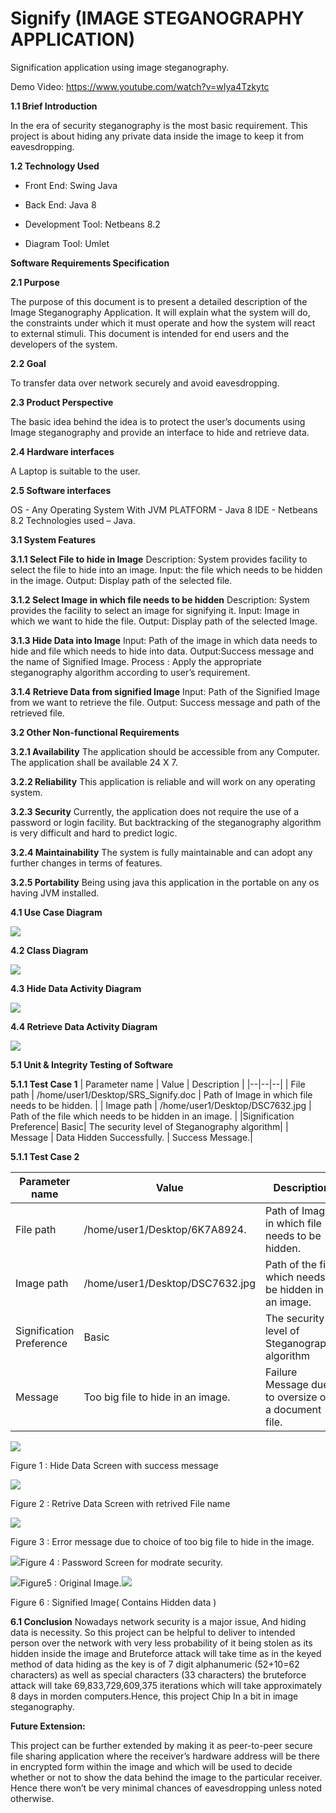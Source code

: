 # Signify (IMAGE STEGANOGRAPHY APPLICATION)
Signification application using image steganography.

Demo Video: https://www.youtube.com/watch?v=wIya4Tzkytc

**1.1 Brief Introduction**

In the era of security steganography is the most basic requirement. This project is about hiding any private data inside the image to keep it from eavesdropping.

  

**1.2 Technology Used**

-   Front End: Swing Java
    
-   Back End: Java 8
    
-   Development Tool: Netbeans 8.2
    
-   Diagram Tool: Umlet
   
**Software Requirements Specification**

**2.1 Purpose**

The purpose of this document is to present a detailed description of the Image Steganography Application. It will explain what the system will do, the constraints under which it must operate and how the system will react to external stimuli. This document is intended for end users and the developers of the system.

**2.2 Goal**

To transfer data over network securely and avoid eavesdropping.

**2.3 Product Perspective**

The basic idea behind the idea is to protect the user’s documents using Image steganography and provide an interface to hide and retrieve data.

**2.4 Hardware interfaces**

A Laptop is suitable to the user.

**2.5 Software interfaces**

OS - Any Operating System With JVM
PLATFORM - Java 8
IDE - Netbeans 8.2
Technologies used – Java.

**3.1 System Features**

**3.1.1 Select File to hide in Image**
Description: System provides facility to select the file to  hide into an image.
Input: the file which needs to be hidden in the image.
Output: Display path of the selected file.

**3.1.2 Select Image in which file needs to be hidden**
Description: System provides the facility to select an image  for signifying it.
Input:  Image in which we want to hide the file.
Output:  Display path of the selected Image.

**3.1.3 Hide Data into Image**
Input: Path of the image in which data needs to hide and file which needs to hide into data.
Output:Success message and the name of Signified Image.
Process : Apply the appropriate steganography algorithm according to user’s requirement.

**3.1.4 Retrieve Data from signified Image**
Input: Path of the Signified Image from we want to retrieve the file.
Output: Success message and path of the retrieved file.

  

**3.2 Other Non-functional Requirements**

**3.2.1 Availability**
The application should be accessible from any Computer. The application shall be available 24 X 7.

**3.2.2 Reliability**
This application is reliable and will work on any operating system.

**3.2.3 Security**
Currently, the application does not require the use of a password or login facility. But backtracking of the steganography algorithm is very difficult and hard to predict logic.

**3.2.4 Maintainability**
The system is fully maintainable and can adopt any further changes in terms of features.

**3.2.5 Portability**
Being using java this application in the portable on any os having JVM installed.


**4.1 Use Case Diagram**

![](https://lh4.googleusercontent.com/A_k_8dsMp03k6kckVtTVmtH9EhEBeiD-A6vEp_tN7sha8zhnDTnyRm6Yble1Y69e2lpeKNk_nlYtSmvDoWQYQqwvTBflU4WZyLKcVEalE2ZFVcp1JYYsX4AvTQKySHAYxMQL9CV-)

**4.2 Class Diagram**

![](https://lh6.googleusercontent.com/GMYIML9ah8Uvq-clZIERp-IdhHq9IVULaQp_XiQ-W2gEIWlOy5oYcdw2Ip3079aKt-fgehQh9_5uTsb8--YwIde5Os8QueaxVQGwKtaM8y9s5UEamgsqlTWiLEw_BUDNtKN8eh-i)

**4.3 Hide Data Activity Diagram**

![](https://lh6.googleusercontent.com/K-d9ResF2Asq9BU8Ku2AaUl79h7iCtRajuFA4cm_aXWGLvz8uFa71rAq5mFidb2DJX0tVSFwJb15xlKT2S7rhyaOUtMlsQFuro1jPZnEPtWSwEhksODBR4_6BKOq_ynodYavMRNb)

**4.4 Retrieve Data Activity Diagram**

![](https://lh4.googleusercontent.com/6JbRt00Tm8v1OrSdNvRydeMlCDOvhrVgDYH5UGaqGYzdSZEChQ_dJIGk6oY8YJq8WKT0U39fW41JnaI6FqFnFGBGPDTucl2uZid3eMdgcjwwKqfkcsF3BVkSUgLBhjPaGb5eK3Hj)

  
 **5.1 Unit & Integrity Testing of Software**

**5.1.1 Test Case 1**
| Parameter name | Value | Description |
|--|--|--|
| File path  | /home/user1/Desktop/SRS_Signify.doc | Path of Image in which file needs to be hidden. |
| Image path | /home/user1/Desktop/DSC7632.jpg | Path of the file which needs to be hidden in an image. |
|Signification Preference| Basic| The security level of Steganography algorithm|
| Message | Data Hidden Successfully. | Success Message.|

**5.1.1 Test Case 2**

| Parameter name | Value | Description
|--|--|--|
| File path | /home/user1/Desktop/6K7A8924. | Path of Image in which file needs to be hidden.|
| Image path | /home/user1/Desktop/DSC7632.jpg |Path of the file which needs to be hidden in an image.|
|Signification Preference|Basic|The security level of Steganography algorithm
|Message|Too big file to hide in an image.|Failure Message due to oversize of a document file.

  
  

![](https://lh4.googleusercontent.com/suTxyD43aDyWXd-kg0SfSbvN8GFTg44e0QbDf3XDC3TPBs_XFRrIorKVPN6O1FQXIb1KDEKIf-t8M86cxCIuv0aCmOcx4gkVxqAyGFYjfLspdiU3islePVmkSUgd6ehXKDgkxSsz)

Figure 1 : Hide Data Screen with success message

![](https://lh3.googleusercontent.com/kWdJg4yNdZTQnt0Yxdtb_tSPZUhC_k9XYygZxKpaXHOgFSvln3AtWG6uaBMubH3bX5IUX-rR-5V8T4W2RHiygRF88ZzDW2riIvEZXstuGdZxFwZkhPF3R6GUpoX2JilCQhfiaFm3)

Figure 2 : Retrive Data Screen with retrived File name

  
  
  

![](https://lh4.googleusercontent.com/50pP8UouS3lcNxjchi6Q8R8Ggyv9s2FGxtM9UuVdfjvCtY1I9XHpzBw3T_eOPatMSm1ZMG6bd-h_EhqlZfZqwME831ldwdDXI3zTcS2vkrfDmq1GbMAb8o2o9RotiA4h2YecC3AN)

Figure 3 : Error message due to choice of too big file to hide in the image.

![](https://lh4.googleusercontent.com/Rqna21POe26LInTJHl8chiEoNYL_85ead9H1SrRz8fSwpLASmfqWrxO_8NsTGawbJdA1fXNgAxVaZC-aubodcAaeJHLC3jqZQEOIFY5ELpduHtUtfg-9rCdSPkp27HQw7_Ao2jGR)Figure 4 : Password Screen for modrate security.

![](https://lh5.googleusercontent.com/5SOS2I_noaS1Oc6imbO7DRREIRYCWd5bT6edp0bFppL3QmT3NJME0kJmBDSnceRShBvvtLIj8bP9Aw29cM06HvLYjLI7XgPO93eoKlV2-TsYSCR8VT0boqVj5PT8IH35Wx2W15GW)Figure5 : Original Image.![](https://lh6.googleusercontent.com/s18EfWJEq4TmHo49Cwawg9Z7bnpzcNAinAVL--zLtbwY8ChN5syZuVuqBB0y0dCY6jzs9GUh052_JIpNL1j6aSi8UvdjYuBHgiNQ7rTJ4SR1lDQY78JHy9LRK824dtdfrvQI8WUG)

Figure 6 : Signified Image( Contains Hidden data )

  
  
  
  
  

**6.1  Conclusion**
Nowadays network security is a major issue, And hiding data is necessity. So this project can be helpful to deliver to intended person over the network with very less probability of it being stolen as its hidden inside the image and Bruteforce attack will take time as in the keyed method of data hiding as the key is of 7 digit alphanumeric (52+10=62 characters) as well as special characters (33 characters) the bruteforce attack will take 69,833,729,609,375 iterations which will take approximately 8 days in morden computers.Hence, this project Chip In a bit in image steganography.

**Future Extension:**

This project can be further extended by making it as peer-to-peer secure file sharing application where the receiver’s hardware address will be there in encrypted form within the image and which will be used to decide whether or not to show the data behind the image to the particular receiver. Hence there won’t be very minimal chances of eavesdropping unless noted otherwise.
